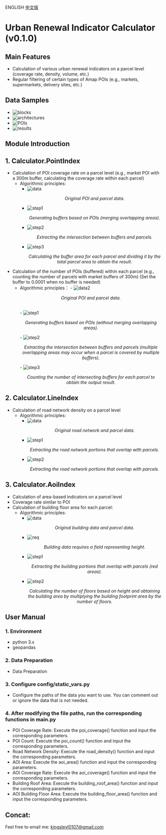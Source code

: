 ENGLISH [中文版](./zh-cn.md)  

# Urban Renewal Indicator Calculator (v0.1.0)

## Main Features

-   Calculation of various urban renewal indicators on a parcel level (coverage rate, density, volume, etc.)
-   Regular filtering of certain types of Amap POIs (e.g., markets, supermarkets, delivery sites, etc.)

## Data Samples

- ![blocks](./img/blocks.jpg )
- ![architectures](./img/bd.jpg)
- ![POIs](./img/poi.jpg)
- ![results](./img/attributes.jpg)


## Module Introduction
## 1. Calculator.PointIndex
 -  Calculation of POI coverage rate on a parcel level (e.g., market POI with a 300m buffer, calculating the coverage rate within each parcel)
    -   Algorithmic principles:
        -   ![data](./img/PoiIndex/cov/ori.jpg)
            <p align="center">
                <i>Original POI and parcel data.</i>
            </p>
        -   ![step1](./img/PoiIndex/cov/step1.jpg) 
            <p align="center">
                <i>Generating buffers based on POIs (merging overlapping areas).</i>
            </p>
        -   ![step2](./img/PoiIndex/cov/step2.jpg) 
            <p align="center">
                <i>Extracting the intersection between buffers and parcels.</i>
            </p>            
        -   ![step3](./img/PoiIndex/cov/output.jpg) 
            <p align="center">
                <i>Calculating the buffer area for each parcel and dividing it by the total parcel area to obtain the result.</i>
            </p>    
 -  Calculation of the number of POIs (buffered) within each parcel (e.g., counting the number of parcels with market buffers of 300m)
(Set the buffer to 0.0001 when no buffer is needed)
    -   Algorithmic principles：
            -   ![data2](./img/PoiIndex/cov/ori.jpg)
            <p align="center">
                <i>Original POI and parcel data.</i>
            </p>   
            -   ![step1](./img/PoiIndex/count/step1.jpg) 
            <p align="center">
                <i>Generating buffers based on POIs (without merging overlapping areas).</i>
            </p>
            -   ![step2](./img/PoiIndex/count/step2.jpg) 
            <p align="center">
                <i>Extracting the intersection between buffers and parcels (multiple overlapping areas may occur when a parcel is covered by multiple buffers).
                </i>
            </p>
            -   ![step3](./img/PoiIndex/count/output.jpg) 
            <p align="center">
                <i>Counting the number of intersecting buffers for each parcel to obtain the output result.</i>
            </p>
                <center></center>
## 2. Calculator.LineIndex
 -  Calculation of road network density on a parcel level
    -   Algorithmic principles:
        -   ![data](./img/LineIndex/ori.jpg)
            <p align="center">
                <i>Original road network and parcel data.</i>
            </p>
        -   ![step1](./img/LineIndex/step1.jpg) 
            <p align="center">
                <i>Extracting the road network portions that overlap with parcels.</i>
            </p>
        -   ![step2](./img/LineIndex/output.jpg) 
            <p align="center">
                <i>Extracting the road network portions that overlap with parcels.</i>
            </p>

## 3. Calculator.AoiIndex
-   Calculation of area-based indicators on a parcel level
-   Coverage rate similar to POI
-   Calculation of building floor area for each parcel:
    -   Algorithmic principles:
        -   ![data](./img/AoiIndex/ori1.jpg)
            <p align="center">
                <i>Original building data and parcel data.</i>
            </p>
        -   ![req](./img/AoiIndex/requirement.png)
            <p align="center">
                <i>Building data requires a field representing height.</i>
            </p>
        -   ![step1](./img/AoiIndex/step1.jpg) 
            <p align="center">
                <i>Extracting the building portions that overlap with parcels (red areas).</i>
            </p>
        -   ![step2](./img/AoiIndex/output.jpg) 
            <p align="center">
                <i>Calculating the number of floors based on height and obtaining the building area by multiplying the building footprint area by the number of floors.</i>
            </p>

## User Manual
### 1. Environment
-   python 3.x
-   geopandas

### 2. Data Preparation
-   Data Preparation

### 3. Configure config/static_vars.py
-   Configure the paths of the data you want to use. You can comment out or ignore the data that is not needed.

### 4. After modifying the file paths, run the corresponding functions in main.py
-   POI Coverage Rate: Execute the poi_coverage() function and input the corresponding parameters.
-   POI Count: Execute the poi_count() function and input the corresponding parameters.
-   Road Network Density: Execute the road_density() function and input the corresponding parameters.
-   AOI Area: Execute the aoi_area() function and input the corresponding parameters.
-   AOI Coverage Rate: Execute the aoi_coverage() function and input the corresponding parameters.
-   Building Roof Area: Execute the building_roof_area() function and input the corresponding parameters.
-   AOI Building Floor Area: Execute the building_floor_area() function and input the corresponding parameters.


## Concat:
Feel free to email me: kingsleyl0107@gmail.com





